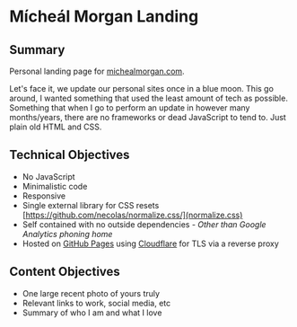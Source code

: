 # Mícheál Morgan Landing

## Summary

Personal landing page for [michealmorgan.com](michealmorgan.com).

Let's face it, we update our personal sites once in a blue moon. This go around, I wanted something that used the least amount of tech as possible. Something that when I go to perform an update in however many months/years, there are no frameworks or dead JavaScript to tend to. Just plain old HTML and CSS. 

## Technical Objectives

- No JavaScript
- Minimalistic code
- Responsive
- Single external library for CSS resets [https://github.com/necolas/normalize.css/](normalize.css)
- Self contained with no outside dependencies - *Other than Google Analytics phoning home*
- Hosted on [GitHub Pages](https://pages.github.com/) using [Cloudflare](https://www.cloudflare.com/) for TLS via a reverse proxy

## Content Objectives

- One large recent photo of yours truly
- Relevant links to work, social media, etc
- Summary of who I am and what I love
